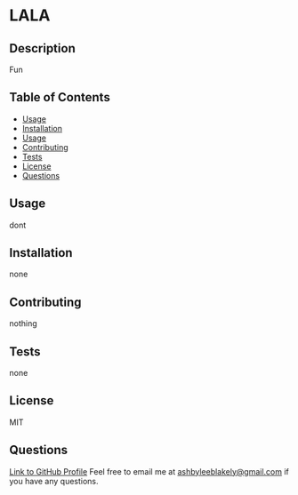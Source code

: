 
# LALA
    
## Description
Fun

## Table of Contents
- [Usage](#Usage)
- [Installation](#Installation)
- [Usage](#Usage)
- [Contributing](#Contributing)
- [Tests](#Tests)
- [License](#License)
- [Questions](#Questions)

## Usage
dont

## Installation
none

## Contributing 
nothing

## Tests
none

## License
MIT

## Questions
[Link to GitHub Profile](https://github.com/AshbyLb)
Feel free to email me at ashbyleeblakely@gmail.com if you have any questions.


    